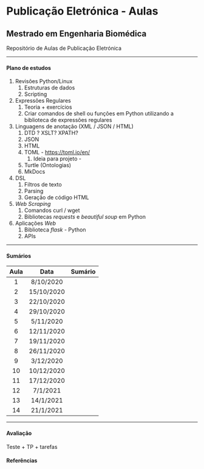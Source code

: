 # Publicação Eletrónica - Aulas

## Mestrado em Engenharia Biomédica

Repositório de Aulas de Publicação Eletrónica

___

#### Plano de estudos

1. Revisões Python/Linux
    1. Estruturas de dados
    2. Scripting
2. Expressões Regulares
    1. Teoria + exercícios
    2. Criar comandos de shell ou funções em Python utilizando a biblioteca de expressões regulares
3. Linguagens de anotação (XML / JSON / HTML)
    1. DTD ? XSLT? XPATH? 
    2. JSON
    3. HTML
    4. TOML - https://toml.io/en/
        1. Ideia para projeto - 
    5. Turtle (Ontologias)
    6. MkDocs
4. DSL 
    1. Filtros de texto
    2. Parsing
    3. Geração de código HTML
5. *Web Scraping*
    1. Comandos curl / wget
    2. Bibliotecas *requests* e *beautiful soup* em Python
6. Aplicações *Web*
    1. Biblioteca *flask* - Python
    2. APIs



___

#### Sumários

| Aula |    Data    | Sumário |
| :--: | :--------: | ------- |
|  1   | 8/10/2020  |         |
|  2   | 15/10/2020 |         |
|  3   | 22/10/2020 |         |
|  4   | 29/10/2020 |         |
|  5   | 5/11/2020  |         |
|  6   | 12/11/2020 |         |
|  7   | 19/11/2020 |         |
|  8   | 26/11/2020 |         |
|  9   | 3/12/2020  |         |
|  10  | 10/12/2020 |         |
|  11  | 17/12/2020 |         |
|  12  |  7/1/2021  |         |
|  13  | 14/1/2021  |         |
|  14  | 21/1/2021  |         |

____

#### Avaliação

Teste + TP + tarefas



#### Referências

